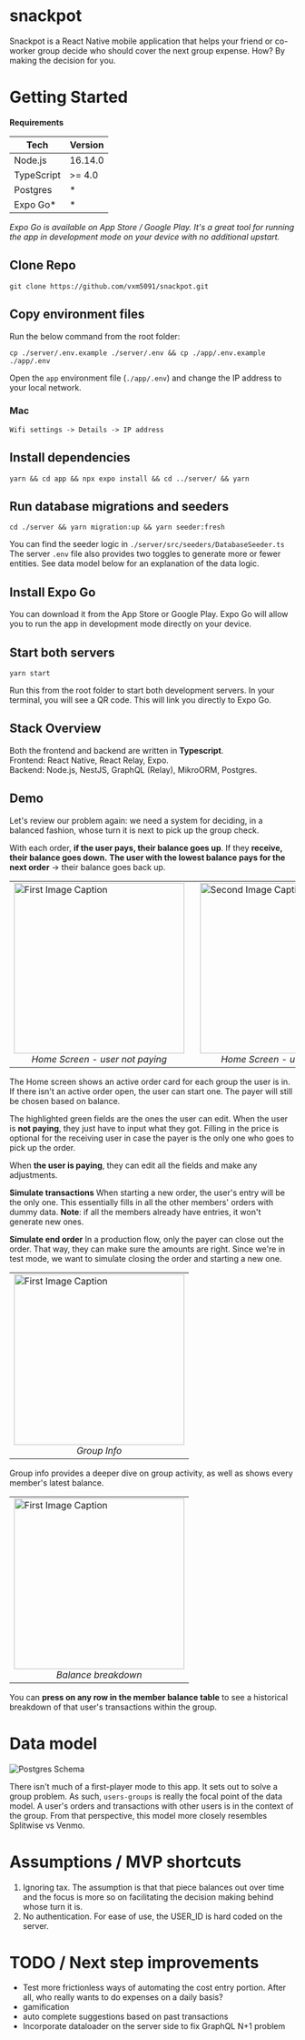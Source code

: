 # snackpot

Snackpot is a React Native mobile application that helps your friend or co-worker group decide who should cover the next group expense. How? By making the decision for you. 

# Getting Started

**Requirements**

| Tech       | Version |
|------------|---------|
| Node.js    | 16.14.0 |
| TypeScript | >= 4.0  |
| Postgres   | *       |
| Expo Go*   | *       |
_Expo Go is available on App Store / Google Play. It's a great tool for running the app in development mode on your device with no additional upstart._



## Clone Repo 
```
git clone https://github.com/vxm5091/snackpot.git
```

## Copy environment files
Run the below command from the root folder: 
```
cp ./server/.env.example ./server/.env && cp ./app/.env.example ./app/.env
```


Open the `app` environment file (`./app/.env`) and change the IP address to your local network. 

### Mac 
`Wifi settings -> Details -> IP address`


## Install dependencies 
```
yarn && cd app && npx expo install && cd ../server/ && yarn
```

## Run database migrations and seeders
```
cd ./server && yarn migration:up && yarn seeder:fresh
```

You can find the seeder logic in `./server/src/seeders/DatabaseSeeder.ts`<br>
The server `.env` file also provides two toggles to generate more or fewer entities. See data model below for an explanation of the data logic. 

## Install Expo Go  
You can download it from the App Store or Google Play. Expo Go will allow you to run the app in development mode directly on your device. 

## Start both servers  
```
yarn start
```
Run this from the root folder to start both development servers. In your terminal, you will see a QR code. This will link you directly to Expo Go. 

## Stack Overview  
Both the frontend and backend are written in **Typescript**.<br>
Frontend: React Native, React Relay, Expo.<br>
Backend: Node.js, NestJS, GraphQL (Relay), MikroORM, Postgres. 


## Demo
Let's review our problem again: we need a system for deciding, in a balanced fashion, whose turn it is next to pick up the group check. 

With each order, **if the user pays, their balance goes up**. If they **receive, their balance goes down.**
**The user with the lowest balance pays for the next order** -> their balance goes back up.


<table>
  <tr>
    <td>
      <img src="screenshots/home_recipient.jpeg" alt="First Image Caption" width="300" />
      <br>
      <em style="display:block; text-align:center;">Home Screen - user not paying</em>
    </td>
    <td style="padding-left:20px;"> <!-- Add space between images -->
      <img src="screenshots/home_payer.jpeg" alt="Second Image Caption" width="300" />
      <br>
      <em style="display:block; text-align:center;">Home Screen - user is paying</em>
    </td>
  </tr>
</table>

The Home screen shows an active order card for each group the user is in. If there isn't an active order open, the user can start one. The payer will still be chosen based on balance.

The highlighted green fields are the ones the user can edit. When the user is **not paying**, they just have to input what they got. Filling in the price is optional for the receiving user in case the payer is the only one who goes to pick up the order. 

When **the user is paying**, they can edit all the fields and make any adjustments.

**Simulate transactions**
When starting a new order, the user's entry will be the only one. This essentially fills in all the other members' orders with dummy data. **Note**: if all the members already have entries, it won't generate new ones.

**Simulate end order**
In a production flow, only the payer can close out the order. That way, they can make sure the amounts are right. Since we're in test mode, we want to simulate closing the order and starting a new one. 


<table>
  <tr>
    <td>
      <img src="screenshots/group_balance.jpeg" alt="First Image Caption" width="300" />
      <br>
      <em style="display:block; text-align:center;">Group Info</em>
    </td>
  </tr>
</table>

Group info provides a deeper dive on group activity, as well as shows every member's latest balance. 


<table>
  <tr>
    <td>
      <img src="screenshots/balance_breakdown.jpeg" alt="First Image Caption" width="300" />
      <br>
      <em style="display:block; text-align:center;">Balance breakdown</em>
    </td>
  </tr>
</table>

You can **press on any row in the member balance table** to see a historical breakdown of that user's transactions within the group.  



# Data model 

![Postgres Schema](screenshots/postgres_schema.png)

There isn't much of a first-player mode to this app. It sets out to solve a group problem. As such, `users-groups` is really the focal point of the data model. A user's orders and transactions with other users is in the context of the group. From that perspective, this model more closely resembles Splitwise vs Venmo. 


# Assumptions / MVP shortcuts

1. Ignoring tax. The assumption is that that piece balances out over time and the focus is more so on facilitating the decision making behind whose turn it is.
2. No authentication. For ease of use, the USER_ID is hard coded on the server. 



# TODO / Next step improvements
-  Test more frictionless ways of automating the cost entry portion. After all, who really wants to do expenses on a daily basis?
  - gamification
  - auto complete suggestions based on past transactions 
- Incorporate dataloader on the server side to fix GraphQL N+1 problem 




























